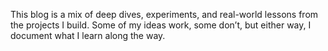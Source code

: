 This blog is a mix of deep dives, experiments, and real-world lessons from the projects I build. Some of my ideas work, some don’t, but either way, I document what I learn along the way.
